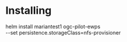 # Installing

helm install mariantest1 ogc-pilot-ewps \
  --set persistence.storageClass=nfs-provisioner
